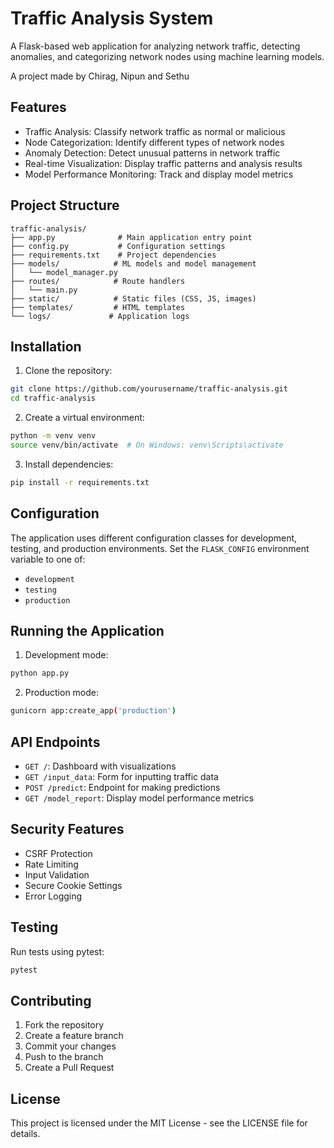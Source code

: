 # Traffic Analysis System

A Flask-based web application for analyzing network traffic, detecting anomalies, and categorizing network nodes using machine learning models.

A project made by Chirag, Nipun and Sethu

## Features

- Traffic Analysis: Classify network traffic as normal or malicious
- Node Categorization: Identify different types of network nodes
- Anomaly Detection: Detect unusual patterns in network traffic
- Real-time Visualization: Display traffic patterns and analysis results
- Model Performance Monitoring: Track and display model metrics

## Project Structure

```
traffic-analysis/
├── app.py              # Main application entry point
├── config.py           # Configuration settings
├── requirements.txt    # Project dependencies
├── models/            # ML models and model management
│   └── model_manager.py
├── routes/            # Route handlers
│   └── main.py
├── static/            # Static files (CSS, JS, images)
├── templates/         # HTML templates
└── logs/             # Application logs
```

## Installation

1. Clone the repository:
```bash
git clone https://github.com/yourusername/traffic-analysis.git
cd traffic-analysis
```

2. Create a virtual environment:
```bash
python -m venv venv
source venv/bin/activate  # On Windows: venv\Scripts\activate
```

3. Install dependencies:
```bash
pip install -r requirements.txt
```

## Configuration

The application uses different configuration classes for development, testing, and production environments. Set the `FLASK_CONFIG` environment variable to one of:
- `development`
- `testing`
- `production`

## Running the Application

1. Development mode:
```bash
python app.py
```

2. Production mode:
```bash
gunicorn app:create_app('production')
```

## API Endpoints

- `GET /`: Dashboard with visualizations
- `GET /input_data`: Form for inputting traffic data
- `POST /predict`: Endpoint for making predictions
- `GET /model_report`: Display model performance metrics

## Security Features

- CSRF Protection
- Rate Limiting
- Input Validation
- Secure Cookie Settings
- Error Logging

## Testing

Run tests using pytest:
```bash
pytest
```

## Contributing

1. Fork the repository
2. Create a feature branch
3. Commit your changes
4. Push to the branch
5. Create a Pull Request

## License

This project is licensed under the MIT License - see the LICENSE file for details. 